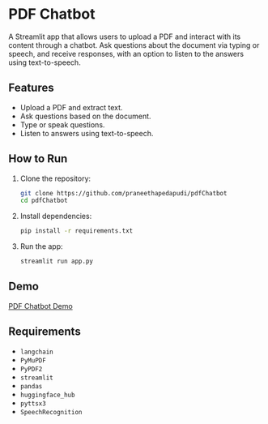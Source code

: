 # PDF Chatbot

A Streamlit app that allows users to upload a PDF and interact with its content through a chatbot. Ask questions about the document via typing or speech, and receive responses, with an option to listen to the answers using text-to-speech.

## Features
- Upload a PDF and extract text.
- Ask questions based on the document.
- Type or speak questions.
- Listen to answers using text-to-speech.

## How to Run

1. Clone the repository:
   ```bash
   git clone https://github.com/praneethapedapudi/pdfChatbot
   cd pdfChatbot
   ```

2. Install dependencies:
   ```bash
   pip install -r requirements.txt
   ```

3. Run the app:
   ```bash
   streamlit run app.py
   ```

## Demo
[PDF Chatbot Demo](https://pdfchatbot-y9o8tm5jryzkjffv4fboqs.streamlit.app/)

## Requirements

- `langchain`
- `PyMuPDF`
- `PyPDF2`
- `streamlit`
- `pandas`
- `huggingface_hub`
- `pyttsx3`
- `SpeechRecognition`

